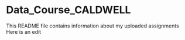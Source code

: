 # Data_Course_CALDWELL
This README file contains information about my uploaded assignments
Here is an edit
